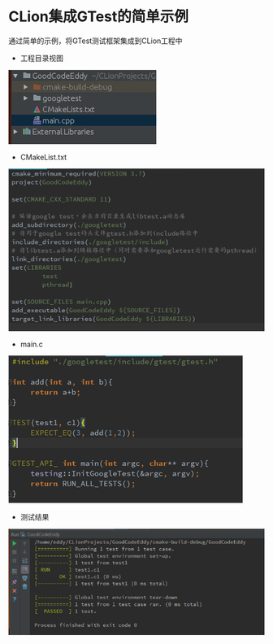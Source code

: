 # CLion集成GTest的简单示例
通过简单的示例，将GTest测试框架集成到CLion工程中
* 工程目录视图

![](./assets/catalogView.png)

* CMakeList.txt

![](./assets/CMakeList.png)

* main.c

![](./assets/mainCode.png)

* 测试结果

![](./assets/result.png)
